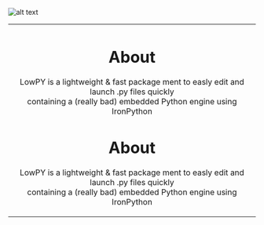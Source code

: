 ![alt text](https://github.com/zeropixx/LowPY/blob/main/github%20lowpy%20label%20thingy.png)
<table align="center"><tr><td align="center" width="9999">
  
# About
LowPY is a lightweight & fast package ment to easly edit and launch .py files quickly<br />
containing a (really bad) embedded Python engine using IronPython<br />
  
# About
LowPY is a lightweight & fast package ment to easly edit and launch .py files quickly<br />
containing a (really bad) embedded Python engine using IronPython<br />
